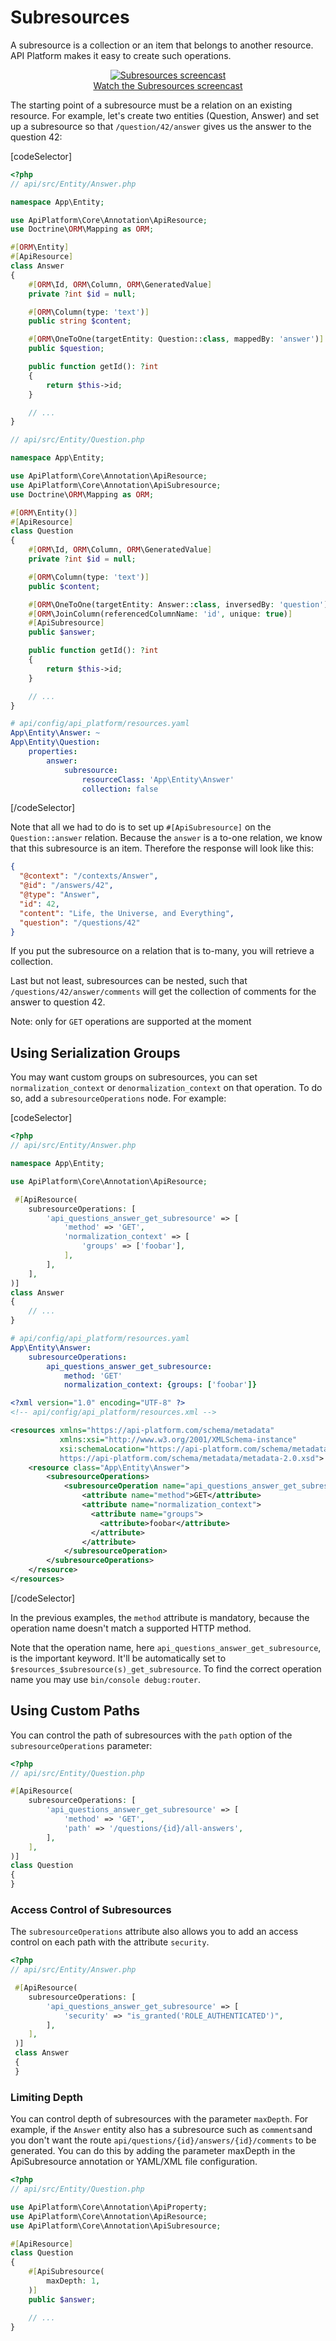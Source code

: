 # Subresources

A subresource is a collection or an item that belongs to another resource.
API Platform makes it easy to create such operations.

<p align="center" class="symfonycasts"><a href="https://symfonycasts.com/screencast/api-platform/subresources?cid=apip"><img src="../distribution/images/symfonycasts-player.png" alt="Subresources screencast"><br>Watch the Subresources screencast</a></p>

The starting point of a subresource must be a relation on an existing resource.
For example, let's create two entities (Question, Answer) and set up a subresource so that `/question/42/answer` gives us
the answer to the question 42:

[codeSelector]

```php
<?php
// api/src/Entity/Answer.php

namespace App\Entity;

use ApiPlatform\Core\Annotation\ApiResource;
use Doctrine\ORM\Mapping as ORM;

#[ORM\Entity]
#[ApiResource]
class Answer
{
    #[ORM\Id, ORM\Column, ORM\GeneratedValue]
    private ?int $id = null;

    #[ORM\Column(type: 'text')]
    public string $content;

    #[ORM\OneToOne(targetEntity: Question::class, mappedBy: 'answer')]
    public $question;

    public function getId(): ?int
    {
        return $this->id;
    }

    // ...
}

// api/src/Entity/Question.php

namespace App\Entity;

use ApiPlatform\Core\Annotation\ApiResource;
use ApiPlatform\Core\Annotation\ApiSubresource;
use Doctrine\ORM\Mapping as ORM;

#[ORM\Entity()]
#[ApiResource]
class Question
{
    #[ORM\Id, ORM\Column, ORM\GeneratedValue]
    private ?int $id = null;

    #[ORM\Column(type: 'text')]
    public $content;

    #[ORM\OneToOne(targetEntity: Answer::class, inversedBy: 'question')]
    #[ORM\JoinColumn(referencedColumnName: 'id', unique: true)]
    #[ApiSubresource]
    public $answer;

    public function getId(): ?int
    {
        return $this->id;
    }

    // ...
}
```

```yaml
# api/config/api_platform/resources.yaml
App\Entity\Answer: ~
App\Entity\Question:
    properties:
        answer:
            subresource:
                resourceClass: 'App\Entity\Answer'
                collection: false
```

[/codeSelector]

Note that all we had to do is to set up `#[ApiSubresource]` on the `Question::answer` relation. Because the `answer` is a to-one relation, we know that this subresource is an item. Therefore the response will look like this:

```json
{
  "@context": "/contexts/Answer",
  "@id": "/answers/42",
  "@type": "Answer",
  "id": 42,
  "content": "Life, the Universe, and Everything",
  "question": "/questions/42"
}
```

If you put the subresource on a relation that is to-many, you will retrieve a collection.

Last but not least, subresources can be nested, such that `/questions/42/answer/comments` will get the collection of comments for the answer to question 42.

Note: only for `GET` operations are supported at the moment

## Using Serialization Groups

You may want custom groups on subresources, you can set `normalization_context` or `denormalization_context` on that operation. To do so, add a `subresourceOperations` node. For example:

[codeSelector]

```php
<?php
// api/src/Entity/Answer.php

namespace App\Entity;

use ApiPlatform\Core\Annotation\ApiResource;

 #[ApiResource(
    subresourceOperations: [
        'api_questions_answer_get_subresource' => [
            'method' => 'GET',
            'normalization_context' => [
                'groups' => ['foobar'],
            ],
        ],
    ],
)]
class Answer
{
    // ...
}
```

```yaml
# api/config/api_platform/resources.yaml
App\Entity\Answer:
    subresourceOperations:
        api_questions_answer_get_subresource:
            method: 'GET'
            normalization_context: {groups: ['foobar']}
```

```xml
<?xml version="1.0" encoding="UTF-8" ?>
<!-- api/config/api_platform/resources.xml -->

<resources xmlns="https://api-platform.com/schema/metadata"
           xmlns:xsi="http://www.w3.org/2001/XMLSchema-instance"
           xsi:schemaLocation="https://api-platform.com/schema/metadata
           https://api-platform.com/schema/metadata/metadata-2.0.xsd">
    <resource class="App\Entity\Answer">
        <subresourceOperations>
            <subresourceOperation name="api_questions_answer_get_subresource">
                <attribute name="method">GET</attribute>
                <attribute name="normalization_context">
                  <attribute name="groups">
                    <attribute>foobar</attribute>
                  </attribute>
                </attribute>
            </subresourceOperation>
        </subresourceOperations>
    </resource>
</resources>
```

[/codeSelector]

In the previous examples, the `method` attribute is mandatory, because the operation name doesn't match a supported HTTP
method.

Note that the operation name, here `api_questions_answer_get_subresource`, is the important keyword.
It'll be automatically set to `$resources_$subresource(s)_get_subresource`. To find the correct operation name you
may use `bin/console debug:router`.

## Using Custom Paths

You can control the path of subresources with the `path` option of the `subresourceOperations` parameter:

```php
<?php
// api/src/Entity/Question.php

#[ApiResource(
    subresourceOperations: [
        'api_questions_answer_get_subresource' => [
            'method' => 'GET',
            'path' => '/questions/{id}/all-answers',
        ],
    ],
)]
class Question
{
}
```

### Access Control of Subresources

The `subresourceOperations` attribute also allows you to add an access control on each path with the attribute `security`.

```php
<?php
// api/src/Entity/Answer.php

 #[ApiResource(
    subresourceOperations: [
        'api_questions_answer_get_subresource' => [
            'security' => "is_granted('ROLE_AUTHENTICATED')",
        ],
    ],
 )]
 class Answer
 {
 }
```

### Limiting Depth

You can control depth of subresources with the parameter `maxDepth`. For example, if the `Answer` entity also has a subresource
such as `comments`and you don't want the route `api/questions/{id}/answers/{id}/comments` to be generated. You can do this by adding the parameter maxDepth in the ApiSubresource annotation or YAML/XML file configuration.

```php
<?php
// api/src/Entity/Question.php

use ApiPlatform\Core\Annotation\ApiProperty;
use ApiPlatform\Core\Annotation\ApiResource;
use ApiPlatform\Core\Annotation\ApiSubresource;

#[ApiResource]
class Question
{
    #[ApiSubresource(
        maxDepth: 1,
    )]
    public $answer;

    // ...
}
```
